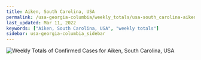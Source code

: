 ```yaml
---
title: Aiken, South Carolina, USA
permalink: /usa-georgia-columbia/weekly_totals/usa-south_carolina-aiken-weekly_totals.html
last_updated: Mar 11, 2022
keywords: ["Aiken, South Carolina, USA", "weekly totals"]
sidebar: usa-georgia-columbia_sidebar
---
```


![Weekly Totals of Confirmed Cases for Aiken, South Carolina, USA](/covid_tracker/images/graphs/usa-south_carolina-aiken-weekly_totals_graph.png)
